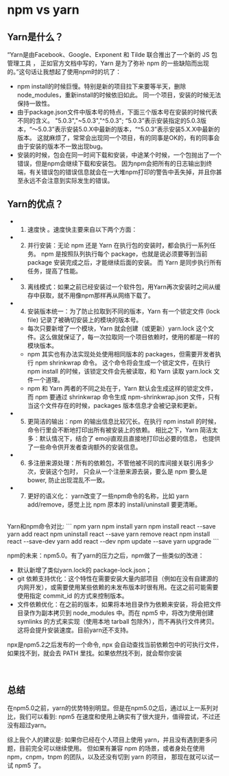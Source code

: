 # npm vs yarn
## Yarn是什么？
“Yarn是由Facebook、Google、Exponent 和 Tilde 联合推出了一个新的 JS 包管理工具 ，
正如官方文档中写的，Yarn 是为了弥补 npm 的一些缺陷而出现的。”这句话让我想起了使用npm时的坑了：

- npm install的时候巨慢。特别是新的项目拉下来要等半天，删除node_modules，重新install的时候依旧如此。
同一个项目，安装的时候无法保持一致性。
- 由于package.json文件中版本号的特点，下面三个版本号在安装的时候代表不同的含义。
"5.0.3","~5.0.3","^5.0.3";
“5.0.3”表示安装指定的5.0.3版本，“～5.0.3”表示安装5.0.X中最新的版本，“^5.0.3”表示安装5.X.X中最新的版本。
这就麻烦了，常常会出现同一个项目，有的同事是OK的，有的同事会由于安装的版本不一致出现bug。
- 安装的时候，包会在同一时间下载和安装，中途某个时候，一个包抛出了一个错误，但是npm会继续下载和安装包。
因为npm会把所有的日志输出到终端，有关错误包的错误信息就会在一大堆npm打印的警告中丢失掉，并且你甚至永远不会注意到实际发生的错误。

## Yarn的优点？
- 1) 速度快 。速度快主要来自以下两个方面：
- 2) 并行安装：无论 npm 还是 Yarn 在执行包的安装时，都会执行一系列任务。
npm 是按照队列执行每个 package，也就是说必须要等到当前 package 安装完成之后，才能继续后面的安装。
而 Yarn 是同步执行所有任务，提高了性能。
- 3) 离线模式：如果之前已经安装过一个软件包，用Yarn再次安装时之间从缓存中获取，就不用像npm那样再从网络下载了。
- 4) 安装版本统一：为了防止拉取到不同的版本，Yarn 有一个锁定文件 (lock file) 记录了被确切安装上的模块的版本号。
  - 每次只要新增了一个模块，Yarn 就会创建（或更新）yarn.lock 这个文件。这么做就保证了，每一次拉取同一个项目依赖时，使用的都是一样的模块版本。
  - npm 其实也有办法实现处处使用相同版本的 packages，但需要开发者执行 npm shrinkwrap 命令。
  这个命令将会生成一个锁定文件，在执行 npm install 的时候，该锁定文件会先被读取，和 Yarn 读取 yarn.lock 文件一个道理。
  - npm 和 Yarn 两者的不同之处在于，Yarn 默认会生成这样的锁定文件，
  而 npm 要通过 shrinkwrap 命令生成 npm-shrinkwrap.json 文件，只有当这个文件存在的时候，packages 版本信息才会被记录和更新。
- 5) 更简洁的输出：npm 的输出信息比较冗长。在执行 npm install <package> 的时候，
命令行里会不断地打印出所有被安装上的依赖。
相比之下，Yarn 简洁太多：默认情况下，结合了 emoji直观且直接地打印出必要的信息，
也提供了一些命令供开发者查询额外的安装信息。
- 6) 多注册来源处理：所有的依赖包，不管他被不同的库间接关联引用多少次，安装这个包时，
只会从一个注册来源去装，要么是 npm 要么是 bower, 防止出现混乱不一致。
- 7) 更好的语义化： yarn改变了一些npm命令的名称，比如 yarn add/remove，感觉上比 npm 原本的 install/uninstall 要更清晰。
<br>
Yarn和npm命令对比:
```
npm	                            yarn
npm install	                    yarn
npm install react --save	    yarn add react
npm uninstall react --save	    yarn remove react
npm install react --save-dev	yarn add react --dev
npm update --save	            yarn upgrade
```

npm的未来：npm5.0。有了yarn的压力之后，npm做了一些类似的改进：
- 默认新增了类似yarn.lock的 package-lock.json；
- git 依赖支持优化：这个特性在需要安装大量内部项目（例如在没有自建源的内网开发），或需要使用某些依赖的未发布版本时很有用。在这之前可能需要使用指定 commit_id 的方式来控制版本。
- 文件依赖优化：在之前的版本，如果将本地目录作为依赖来安装，将会把文件目录作为副本拷贝到 node_modules 中。而在 npm5 中，将改为使用创建 symlinks 的方式来实现（使用本地 tarball 包除外），而不再执行文件拷贝。这将会提升安装速度。目前yarn还不支持。

npx是npm5.2之后发布的一个命令, npx 会自动查找当前依赖包中的可执行文件，如果找不到，就会去 PATH 里找。如果依然找不到，就会帮你安装

<br>

## 总结
在npm5.0之前，yarn的优势特别明显。但是在npm5.0之后，通过以上一系列对比，我们可以看到:
npm5 在速度和使用上确实有了很大提升，值得尝试，不过还没有超过yarn。

综上我个人的建议是:
如果你已经在个人项目上使用 yarn，并且没有遇到更多问题，目前完全可以继续使用。
但如果有兼容 npm 的场景，或者身处在使用 npm，cnpm，tnpm 的团队，以及还没有切到 yarn 的项目，
那现在就可以试一试 npm5 了。

